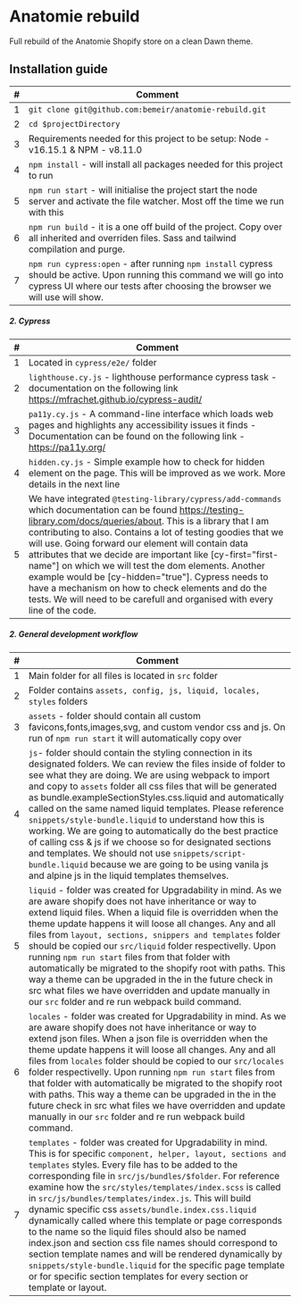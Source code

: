 # Anatomie rebuild
Full rebuild of the Anatomie Shopify store on a clean Dawn theme.
## Installation guide

| #   | Comment                                                                                                                                                                                                                                                                                                                                                                                                                                  |
|-----|------------------------------------------------------------------------------------------------------------------------------------------------------------------------------------------------------------------------------------------------------------------------------------------------------------------------------------------------------------------------------------------------------------------------------------------|
| 1   | `git clone git@github.com:bemeir/anatomie-rebuild.git`                                                                                                                                                                                                                                                                                                                                                                                   |
| 2   | `cd $projectDirectory`                                                                                                                                                                                                                                                                                                                                                                                                                   |
| 3   | Requirements needed for this project to be setup: Node - v16.15.1 & NPM - v8.11.0                                                                                                                                                                                                                                                                                                                                                                     |
| 4   | `npm install` - will install all packages needed for this project to run                                                                                                                                                                                                                                                                                                                              |
| 5   | `npm run start` - will initialise the project start the node server and activate the file watcher. Most off the time we run with this |
| 6   | `npm run build` - it is a one off build of the project. Copy  over all inherited and overriden files. Sass and tailwind compilation and purge.|
| 7   | `npm run cypress:open` - after running `npm install` cypress should be active. Upon running this command we will  go into cypress UI where our tests after choosing the browser we will use will show.|

##### 2. Cypress


| #   | Comment                                                                                                                                                                                                |
|-----|--------------------------------------------------------------------------------------------------------------------------------------------------------------------------------------------------------|
| 1   | Located in `cypress/e2e/` folder                                                                                                                                                                       |
| 2   | `lighthouse.cy.js` - lighthouse performance cypress task - documentation  on the following link https://mfrachet.github.io/cypress-audit/                                                              |
| 3   | `pa11y.cy.js` - A command-line interface which loads web pages and highlights any accessibility issues it finds - Documentation can be found on the following link - https://pa11y.org/                |
| 4   | `hidden.cy.js` - Simple example how to check for hidden element on the page. This will be improved as we work. More details in the next line                                                           |
| 5   |   We have integrated `@testing-library/cypress/add-commands` which documentation can be found https://testing-library.com/docs/queries/about. This is a library that I am contributing to also. Contains a lot of testing goodies that we will use. Going forward our element will contain data attributes that we decide are important like [cy-first="first-name"] on which we will test the dom elements. Another example would be [cy-hidden="true"]. Cypress needs to have a mechanism  on how to check elements and do the tests. We will need to be carefull and organised with every line of the code. |

##### 2. General development workflow

| #   | Comment                                                                                                                                                                                                                                                                                                                                                                                                                                                                                                                                                                                                                                                                                                                                                                                                  |
|-----|----------------------------------------------------------------------------------------------------------------------------------------------------------------------------------------------------------------------------------------------------------------------------------------------------------------------------------------------------------------------------------------------------------------------------------------------------------------------------------------------------------------------------------------------------------------------------------------------------------------------------------------------------------------------------------------------------------------------------------------------------------------------------------------------------------|
| 1   | Main folder for all files is located in `src` folder                                                                                                                                                                                                                                                                                                                                                                                                                                                                                                                                                                                                                                                                                                                                                     |
| 2   | Folder contains `assets, config, js, liquid, locales, styles` folders                                                                                                                                                                                                                                                                                                                                                                                                                                                                                                                                                                                                                                                                                                                                    |
| 3   | `assets` - folder should contain all custom favicons,fonts,images,svg, and custom vendor css and js. On run of `npm run start` it will automatically copy over                                                                                                                                                                                                                                                                                                                                                                                                                                                                                                                                                                                                                                           |
| 4   | `js`- folder should contain the styling connection in its designated folders. We can review the files inside of folder to see what they are doing. We  are using webpack to import and copy to `assets` folder all css files that will be generated as bundle.exampleSectionStyles.css.liquid and automatically called on the same named liquid templates. Please reference `snippets/style-bundle.liquid` to understand how this is working. We are going  to automatically do the best practice of calling css & js if we choose so for designated  sections and templates. We should not use  `snippets/script-bundle.liquid` because we are going to be using vanila js and alpine js in the liquid templates themselves.                                                                            |
| 5   | `liquid` - folder was created for Upgradability  in mind. As we are aware shopify does not have inheritance or way to extend liquid files. When a liquid file is overridden when the theme update happens it will loose all changes. Any and all files from  `layout, sections, snippers and templates` folder should be copied our `src/liquid` folder respectivelly. Upon running `npm run start` files from that folder with automatically be migrated to the shopify root with paths. This way a theme can be upgraded in the in the future check in src what files we have overridden and update manually in our `src` folder and re run webpack build command.                                                                                                                                     |
| 6   | `locales` - folder was created for Upgradability  in mind. As we are aware shopify does not have inheritance or way to extend json files. When a json file is overridden when the theme update happens it will loose all changes. Any and all files from  `locales` folder should be copied to our `src/locales` folder respectivelly. Upon running `npm run start` files from that folder with automatically be migrated to the shopify root with paths. This way a theme can be upgraded in the in the future check in src what files we have overridden and update manually in our `src` folder and re run webpack build command.                                                                                                                                                                     |
| 7   | `templates` - folder was created for Upgradability  in mind. This is for specific `component, helper, layout, sections and templates` styles. Every file has to be added to the corresponding file in  `src/js/bundles/$folder`. For reference examine how the `src/styles/templates/index.scss` is called in `src/js/bundles/templates/index.js`. This will build dynamic specific css `assets/bundle.index.css.liquid` dynamically called where this template or page corresponds to the name so the liquid files should also be named index.json and section css file names should correspond to section template names and will be rendered dynamically by `snippets/style-bundle.liquid` for the specific page template  or for specific section templates for every section or template or layout. |




